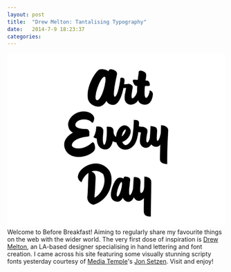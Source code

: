 ```yaml
---
layout: post
title:  "Drew Melton: Tantalising Typography"
date:   2014-7-9 18:23:37
categories: 
---
```


![Drew Melton Typography](/img/drewmelton.jpg)
Welcome to Before Breakfast! Aiming to regularly share my favourite things on the web with the wider world. The very first dose of inspiration is [Drew Melton](http://yourjustlucky.com), an LA-based designer specialising in hand lettering and font creation. I came across his site featuring some visually stunning scripty fonts yesterday courtesy of [Media Temple](http://mediatemple.net)'s [Jon Setzen](http://jonsetzen.com). Visit and enjoy!